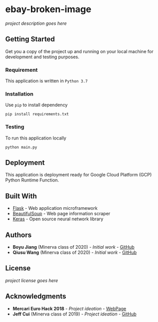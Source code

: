 # ebay-broken-image
*project description goes here*


## Getting Started
Get you a copy of the project up and running on your local machine for development and testing purposes.

### Requirement
This application is written in ```Python 3.7```

### Installation
Use ```pip``` to install dependency
```
pip install requirements.txt
```

### Testing
To run this application locally
```
python main.py
```


## Deployment
This application is deployment ready for Google Cloud Platform (GCP) Python Runtime Function.


## Built With
* [Flask](http://flask.pocoo.org/) - Web application microframework
* [BeautifulSoup](https://pypi.org/project/beautifulsoup4/) - Web page information scraper
* [Keras](https://keras.io/) - Open source neural network library


## Authors
* **Boyu Jiang** (Minerva class of 2020) - *Initial work* - [GitHub](https://github.com/Boyu1997)
* **Qiusu Wang** (Minerva class of 2020) - *Initial work* - [GitHub](https://github.com/qiusuw)


## License
*project license goes here*


## Acknowledgments
* **Mercari Euro Hack 2018** - *Project ideation* - [WebPage](https://challengerocket.com/mercari)
* **Jeff Cui** (Minerva class of 2019) - *Project ideation* - [GitHub](https://github.com/jeffacce)
